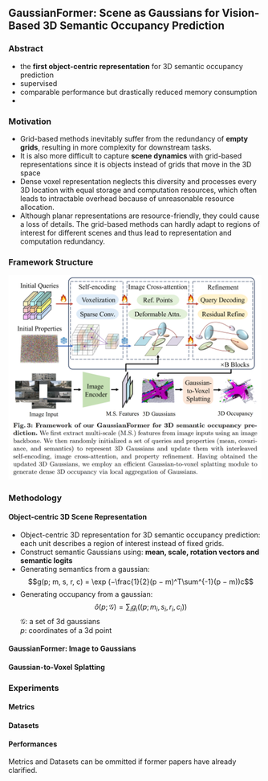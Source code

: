 ## GaussianFormer: Scene as Gaussians for Vision-Based 3D Semantic Occupancy Prediction
### Abstract
- the **first object-centric representation** for 3D semantic occupancy prediction
- supervised
- comparable performance but drastically reduced memory consumption
- 


### Motivation
- Grid-based methods inevitably suffer from the redundancy of **empty grids**, resulting in more complexity for downstream tasks.
- It is also more difficult to capture **scene dynamics** with grid-based representations since it is objects instead of grids that move in the 3D space
- Dense voxel representation neglects this diversity and processes every 3D location with equal storage and computation resources, which often leads to intractable overhead because of unreasonable resource allocation.
- Although planar representations are resource-friendly, they could cause a loss of details. The grid-based methods can hardly adapt to regions of interest for different scenes and thus lead to representation and computation redundancy.

### Framework Structure
![](images/gaussianformer-1.png)


### Methodology
#### Object-centric 3D Scene Representation
- Object-centric 3D representation for 3D semantic occupancy prediction: each unit describes a region of interest instead of fixed grids. 
- Construct semantic Gaussians using: **mean, scale, rotation vectors and semantic logits**
- Generating semantics from a gaussian:
$$g(p; m, s, r, c) = \exp (−\frac{1}{2}(p − m)^T\sum^{-1}(p − m))c$$
- Generating occupancy from a gaussian:
$$\hat{o}(p;\mathcal{G}) = \sum_i g_i((p; m_i, s_i, r_i, c_i))$$
$\mathcal{G}$: a set of 3d gaussians\
$p$: coordinates of a 3d point

#### GaussianFormer: Image to Gaussians

#### Gaussian-to-Voxel Splatting








### Experiments
#### Metrics
#### Datasets
#### Performances

Metrics and Datasets can be ommitted if former papers have already clarified. 

